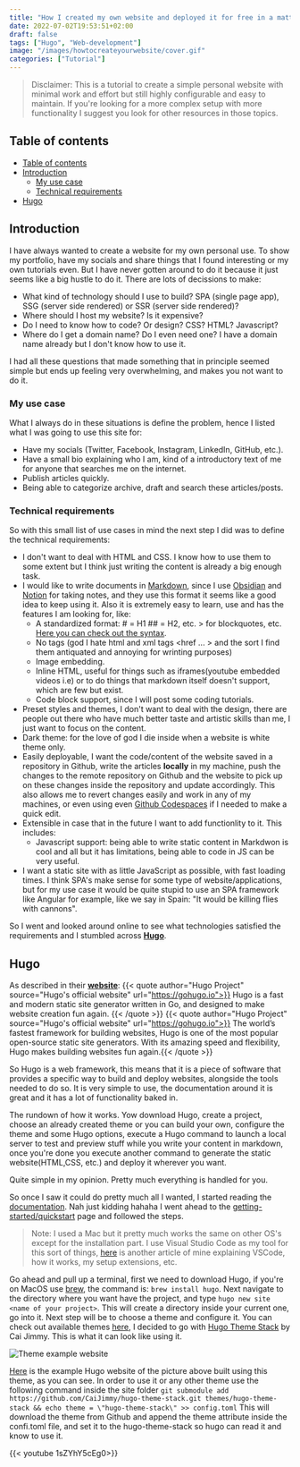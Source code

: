 ```yaml
---
title: "How I created my own website and deployed it for free in a matter of hours"
date: 2022-07-02T19:53:51+02:00
draft: false
tags: ["Hugo", "Web-development"]
image: "/images/howtocreateyourwebsite/cover.gif"
categories: ["Tutorial"]
---
```

> Disclaimer: This is a tutorial to create a simple personal website with minimal work and effort but still highly configurable and easy to maintain. If you're looking for a more complex setup with more functionality I suggest you look for other resources in those topics.

## Table of contents

- [Table of contents](#table-of-contents)
- [Introduction](#introduction)
  - [My use case](#my-use-case)
  - [Technical requirements](#technical-requirements)
- [Hugo](#hugo)

## Introduction

I have always wanted to create a website for my own personal use. To show my portfolio, have my socials and share things that I found interesting or my own tutorials even. But I have never gotten around to do it because it just seems like a big hustle to do it.
There are lots of decissions to make:

- What kind of technology should I use to build? SPA (single page app), SSG (server side rendered) or SSR (server side rendered)?
- Where should I host my website? Is it expensive?
- Do I need to know how to code? Or design? CSS? HTML? Javascript?
- Where do I get a domain name? Do I even need one? I have a domain name already but I don't know how to use it.

I had all these questions that made something that in principle seemed simple but ends up feeling very overwhelming, and makes you not want to do it.

### My use case

What I always do in these situations is define the problem, hence I listed what I was going to use this site for:

- Have my socials (Twitter, Facebook, Instagram, LinkedIn, GitHub, etc.).
- Have a small bio explaining who I am, kind of a introductory text of me for anyone that searches me on the internet.
- Publish articles quickly.
- Being able to categorize archive, draft and search these articles/posts.

### Technical requirements

So with this small list of use cases in mind the next step I did was to define the technical requirements:

- I don't want to deal with HTML and CSS. I know how to use them to some extent but I think just writing the content is already a big enough task.
- I would like to write documents in [Markdown](https://www.markdownguide.org/), since I use [Obsidian](https://obsidian.md/) and [Notion](https://notion.so) for taking notes, and they use this format it seems like a good idea to keep using it. Also it is extremely easy to learn, use and has the features I am looking for, like:
  - A standardized format: # = H1 ## = H2, etc. > for blockquotes, etc. [Here you can check out the syntax](https://www.markdownguide.org/basic-syntax/).
  - No tags (god I hate html and xml tags <href ... > and the sort I find them antiquated and annoying for wrinting purposes)
  - Image embedding.
  - Inline HTML, useful for things such as iframes(youtube embedded videos i.e) or to do things that markdown itself doesn't support, which are few but exist.
  - Code block support, since I will post some coding tutorials.
- Preset styles and themes, I don't want to deal with the design, there are people out there who have much better taste and artistic skills than me, I just want to focus on the content.
- Dark theme: for the love of god I die inside when a website is white theme only.
- Easily deployable, I want the code/content of the website saved in a repository in Github, write the articles **locally** in my machine, push the changes to the remote repository on Github and the website to pick up on these changes inside the repository and update accordingly. This also allows me to revert changes easily and work in any of my machines, or even using even [Github Codespaces](https://github.com/features/codespaces) if I needed to make a quick edit.
- Extensible in case that in the future I want to add functionlity to it. This includes:
  - Javascript support: being able to write static content in Markdwon is cool and all but it has limitations, being able to code in JS can be very useful.
- I want a static site with as little JavaScript as possible, with fast loading times. I think SPA's make sense for some type of website/applications, but for my use case it would be quite stupid to use an SPA framework like Angular for example, like we say in Spain: "It would be killing flies with cannons".

So I went and looked around online to see what technologies satisfied the requirements and I stumbled across [**Hugo**](https://gohugo.io/).

## Hugo

As described in their [**website**](https://gohugo.io/):
{{< quote author="Hugo Project" source="Hugo's official website" url="https://gohugo.io">}}
Hugo is a fast and modern static site generator written in Go, and designed to make website creation fun again.
{{< /quote >}}
{{< quote author="Hugo Project" source="Hugo's official website" url="https://gohugo.io">}}
The world’s fastest framework for building websites, Hugo is one of the most popular open-source static site generators. With its amazing speed and flexibility, Hugo makes building websites fun again.{{< /quote >}}

So Hugo is a web framework, this means that it is a piece of software that provides a specific way to build and deploy websites, alongside the tools needed to do so. It is very simple to use, the documentation around it is great and it has a lot of functionality baked in.

The rundown of how it works. Yow download Hugo, create a project, choose an already created theme or you can build your own, configure the theme and some Hugo options, execute a Hugo command to launch a local server to test and preview stuff while you write your content in markdown, once you're done you execute another command to generate the static website(HTML,CSS, etc.) and deploy it wherever you want.

Quite simple in my opinion. Pretty much everything is handled for you.

So once I saw it could do pretty much all I wanted, I started reading the [documentation](https://gohugo.io/documentation/). Nah just kidding hahaha I went ahead to the [getting-started/quickstart](https://gohugo.io/getting-started/quick-start/) page and followed the steps.

> Note: I used a Mac but it pretty much works the same on other OS's except for the installation part.
> I use Visual Studio Code as my tool for this sort of things, [here](/posts/vscodetheultimatetool) is another article of mine explaining VSCode, how it works, my setup extensions, etc.

Go ahead and pull up a terminal, first we need to download Hugo, if you're on MacOS use [brew](https://brew.sh), the command is: `brew install hugo`.
Next navigate to the directory where you want have the project, and type `hugo new site <name of your project>`. This will create a directory inside your current one, go into it.
Next step will be to choose a theme and configure it. You can check out available themes [here](), I decided to go with [Hugo Theme Stack](https://github.com/CaiJimmy/hugo-theme-stack) by Cai Jimmy. This is what it can look like using it.

![Theme example website](images/howtocreateyourwebsite/hugo_theme_stack_web.png)

[Here](https://demo.stack.jimmycai.com/) is the example Hugo website of the picture above built using this theme, as you can see.
In order to use it or any other theme use the following command inside the site folder `git submodule add https://github.com/CaiJimmy/hugo-theme-stack.git themes/hugo-theme-stack && echo theme = \"hugo-theme-stack\" >> config.toml`
This will download the theme from Github and append the theme attribute inside the confi.toml file, and set it to the hugo-theme-stack so hugo can read it and know to use it.

{{< youtube 1sZYhY5cEg0>}}
